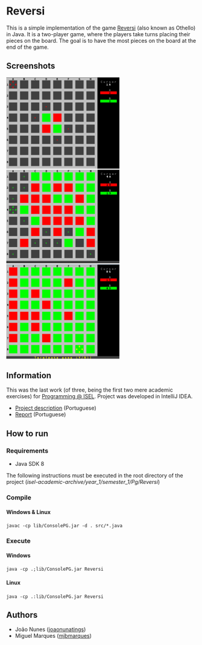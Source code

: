 # Reversi

This is a simple implementation of the game [Reversi](https://en.wikipedia.org/wiki/Reversi) (also known as Othello) in Java. 
It is a two-player game, where the players take turns placing their pieces on the board. 
The goal is to have the most pieces on the board at the end of the game.

## Screenshots
<p float="left">
  <img alt="Beginning of game" src="docs/screenshots/begin.png" width="300">
  <img alt="Middle of game" src="docs/screenshots/game.png" width="300">
  <img alt="Game over" src="docs/screenshots/game_over.png" width="300">
</p>


## Information
This was the last work (of three, being the first two mere academic exercises) for [Programming @ ISEL](https://www.isel.pt/en/leic/programming).
Project was developed in IntelliJ IDEA.

- [Project description](docs/project-description.pdf) (Portuguese)
- [Report](docs/report.pdf) (Portuguese)

## How to run

### Requirements
- Java SDK 8

The following instructions must be executed in the root directory of the project (_isel-academic-archive/year_1/semester_1/Pg/Reversi_)

### Compile

#### Windows & Linux
`javac -cp lib/ConsolePG.jar -d . src/*.java`

### Execute

#### Windows
`java -cp .;lib/ConsolePG.jar Reversi`

#### Linux
`java -cp .:lib/ConsolePG.jar Reversi`

## Authors
- João Nunes ([joaonunatings](https://github.com/joaonunatings))
- Miguel Marques ([mjbmarques](https://github.com/mjbmarques))
